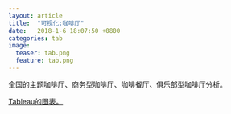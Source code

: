 ```yaml
---
layout: article
title:  "可视化:咖啡厅"
date:   2018-1-6 18:07:50 +0800
categories: tab
image:
  teaser: tab.png
  feature: tab.png
---
```

全国的主题咖啡厅、商务型咖啡厅、咖啡餐厅、俱乐部型咖啡厅分析。


<html>
<head></head>
<body>
<a href="https://public.tableau.com/views/_18328/1_2?:embed=y&:display_count=yes&publish=yes" target="_blank">Tableau的图表。</a>
</body>
 </html>

